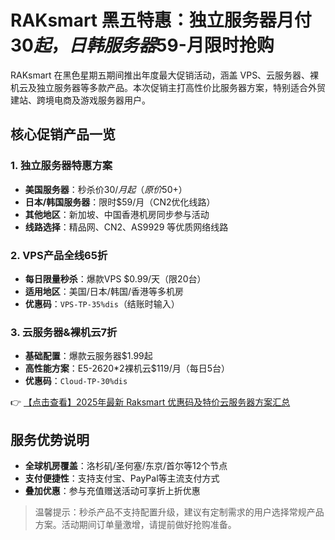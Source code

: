 # RAKsmart 黑五特惠：独立服务器月付$30起，日韩服务器$59-月限时抢购

RAKsmart 在黑色星期五期间推出年度最大促销活动，涵盖 VPS、云服务器、裸机云及独立服务器等多款产品。本次促销主打高性价比服务器方案，特别适合外贸建站、跨境电商及游戏服务器用户。

## 核心促销产品一览

### 1. 独立服务器特惠方案
- **美国服务器**：秒杀价$30/月起（原价$50+）
- **日本/韩国服务器**：限时$59/月（CN2优化线路）
- **其他地区**：新加坡、中国香港机房同步参与活动
- **线路选择**：精品网、CN2、AS9929 等优质网络线路

### 2. VPS产品全线65折
- **每日限量秒杀**：爆款VPS $0.99/天（限20台）
- **适用地区**：美国/日本/韩国/香港等多机房
- **优惠码**：`VPS-TP-35%dis`（结账时输入）

### 3. 云服务器&裸机云7折
- **基础配置**：爆款云服务器$1.99起
- **高性能方案**：E5-2620*2裸机云$119/月（每日5台）
- **优惠码**：`Cloud-TP-30%dis`

👉 [【点击查看】2025年最新 Raksmart 优惠码及特价云服务器方案汇总](https://bit.ly/raksmart)

## 服务优势说明
- **全球机房覆盖**：洛杉矶/圣何塞/东京/首尔等12个节点
- **支付便捷性**：支持支付宝、PayPal等主流支付方式
- **叠加优惠**：参与充值赠送活动可享折上折优惠

> 温馨提示：秒杀产品不支持配置升级，建议有定制需求的用户选择常规产品方案。活动期间订单量激增，请提前做好抢购准备。